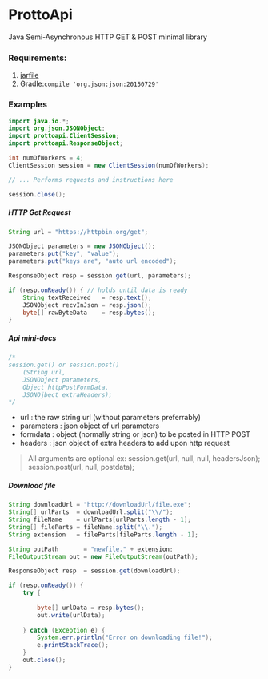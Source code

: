 # ProttoApi
Java Semi-Asynchronous HTTP GET & POST minimal library

### Requirements:
1. [jarfile](https://github.com/stleary/JSON-java)
2. Gradle:```compile 'org.json:json:20150729'```


### Examples
```java
import java.io.*;
import org.json.JSONObject;
import prottoapi.ClientSession;
import prottoapi.ResponseObject;

int numOfWorkers = 4;
ClientSession session = new ClientSession(numOfWorkers);

// ... Performs requests and instructions here

session.close();
```

##### HTTP Get Request
```java
String url = "https://httpbin.org/get";

JSONObject parameters = new JSONObject();
parameters.put("key", "value");
parameters.put("keys are", "auto url encoded");

ResponseObject resp = session.get(url, parameters);

if (resp.onReady()) { // holds until data is ready
	String textReceived   = resp.text();
	JSONObject recvInJson = resp.json();
	byte[] rawByteData    = resp.bytes(); 
}
```

##### Api mini-docs
```java
/*
session.get() or session.post()
	(String url, 
	JSONObject parameters,
	Object httpPostFormData,
	JSONOjbect extraHeaders);
*/
```

* url        : the raw string url (without parameters preferrably)
* parameters : json object of url parameters
* formdata   : object (normally string or json) to be posted in HTTP POST
* headers    : json object of extra headers to add upon http request

> All arguments are optional
  ex: session.get(url, null, null, headersJson);
  session.post(url, null, postdata);
 
##### Download file
```java
String downloadUrl = "http://downloadUrl/file.exe";
String[] urlParts  = downloadUrl.split("\\/");
String fileName    = urlParts[urlParts.length - 1];
String[] fileParts = fileName.split("\\.");
String extension   = fileParts[fileParts.length - 1];

String outPath       = "newfile." + extension;
FileOutputStream out = new FileOutputStream(outPath);

ResponseObject resp  = session.get(downloadUrl);

if (resp.onReady()) {
	try {
	
		byte[] urlData = resp.bytes();
		out.write(urlData);
		
	} catch (Exception e) {
		System.err.println("Error on downloading file!");
		e.printStackTrace();
	}
	out.close();
}
```
